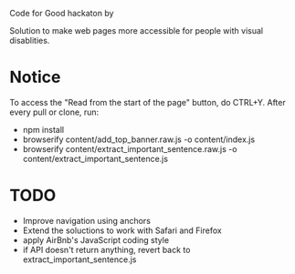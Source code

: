 Code for Good hackaton by 

Solution to make web pages more accessible for people with visual disablities.

# Notice
To access the "Read from the start of the page" button, do CTRL+Y.
After every pull or clone, run:
 - npm install
 - browserify content/add_top_banner.raw.js -o content/index.js
 - browserify content/extract_important_sentence.raw.js -o content/extract_important_sentence.js
# TODO
 - Improve navigation using anchors
 - Extend the soluctions to work with Safari and Firefox
 - apply AirBnb's JavaScript coding style
 - if API doesn't return anything, revert back to extract_important_sentence.js